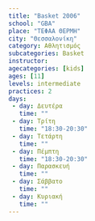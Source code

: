 ```yaml
---
title: "Basket 2006"
school: "GBA"
place: "ΤΕΦΑΑ ΘΕΡΜΗ"
city: "Θεσσαλονίκη"
category: Αθλητισμός
subcategories: Basket
instructor: 
agecategories: [kids]
ages: [11]
levels: intermediate
practices: 2
days:
 - day: Δευτέρα
   time: ""
 - day: Τρίτη
   time: "18:30-20:30"
 - day: Τετάρτη
   time: ""
 - day: Πέμπτη
   time: "18:30-20:30"
 - day: Παρασκευή
   time: ""
 - day: Σάββατο
   time: ""
 - day: Κυριακή
   time: ""
---
```




